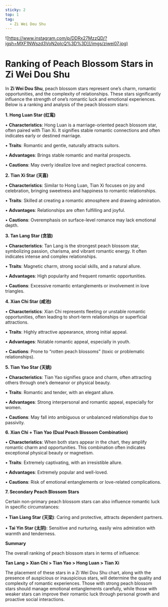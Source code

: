 ```yaml
---
sticky: 2
top: 1
tag:
  - Zi Wei Dou Shu
---
```


![https://www.instagram.com/p/DDRx27MzzQD/?igsh=MXF1NWszd3VoN2plcQ%3D%3D](/imgs/ziwei07.jpg)

# Ranking of Peach Blossom Stars in Zi Wei Dou Shu

In **Zi Wei Dou Shu**, peach blossom stars represent one’s charm, romantic opportunities, and the complexity of relationships. These stars significantly influence the strength of one’s romantic luck and emotional experiences. Below is a ranking and analysis of the peach blossom stars:

**1. Hong Luan Star (红鸾)**

• **Characteristics**: Hong Luan is a marriage-oriented peach blossom star, often paired with Tian Xi. It signifies stable romantic connections and often indicates early or destined marriage.

• **Traits**: Romantic and gentle, naturally attracts suitors.

• **Advantages**: Brings stable romantic and marital prospects.

• **Cautions**: May overly idealize love and neglect practical concerns.

**2. Tian Xi Star (天喜)**

• **Characteristics**: Similar to Hong Luan, Tian Xi focuses on joy and celebration, bringing sweetness and happiness to romantic relationships.

• **Traits**: Skilled at creating a romantic atmosphere and drawing admiration.

• **Advantages**: Relationships are often fulfilling and joyful.

• **Cautions**: Overemphasis on surface-level romance may lack emotional depth.

**3. Tan Lang Star (贪狼)**

• **Characteristics**: Tan Lang is the strongest peach blossom star, symbolizing passion, charisma, and vibrant romantic energy. It often indicates intense and complex relationships.

• **Traits**: Magnetic charm, strong social skills, and a natural allure.

• **Advantages**: High popularity and frequent romantic opportunities.

• **Cautions**: Excessive romantic entanglements or involvement in love triangles.

**4. Xian Chi Star (咸池)**

• **Characteristics**: Xian Chi represents fleeting or unstable romantic opportunities, often leading to short-term relationships or superficial attractions.

• **Traits**: Highly attractive appearance, strong initial appeal.

• **Advantages**: Notable romantic appeal, especially in youth.

• **Cautions**: Prone to “rotten peach blossoms” (toxic or problematic relationships).

**5. Tian Yao Star (天姚)**

• **Characteristics**: Tian Yao signifies grace and charm, often attracting others through one’s demeanor or physical beauty.

• **Traits**: Romantic and tender, with an elegant allure.

• **Advantages**: Strong interpersonal and romantic appeal, especially for women.

• **Cautions**: May fall into ambiguous or unbalanced relationships due to passivity.

**6. Xian Chi + Tian Yao (Dual Peach Blossom Combination)**

• **Characteristics**: When both stars appear in the chart, they amplify romantic charm and opportunities. This combination often indicates exceptional physical beauty or magnetism.

• **Traits**: Extremely captivating, with an irresistible allure.

• **Advantages**: Extremely popular and well-loved.

• **Cautions**: Risk of emotional entanglements or love-related complications.

**7. Secondary Peach Blossom Stars**

Certain non-primary peach blossom stars can also influence romantic luck in specific circumstances:

• **Tian Liang Star (天梁)**: Caring and protective, attracts dependent partners.

• **Tai Yin Star (太阴)**: Sensitive and nurturing, easily wins admiration with warmth and tenderness.

**Summary**

The overall ranking of peach blossom stars in terms of influence:

**Tan Lang > Xian Chi > Tian Yao > Hong Luan > Tian Xi**

The placement of these stars in a Zi Wei Dou Shu chart, along with the presence of auspicious or inauspicious stars, will determine the quality and complexity of romantic experiences. Those with strong peach blossom stars should manage emotional entanglements carefully, while those with weaker stars can improve their romantic luck through personal growth and proactive social interactions.
